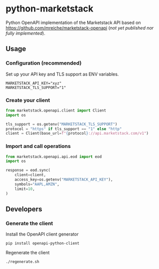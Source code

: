 # python-marketstack
Python OpenAPI implementation of the Marketstack API based on https://github.com/mreiche/marketstack-openapi (*not yet published nor fully implemented*).

## Usage

### Configuration (recommended)
Set up your API key and TLS support as ENV variables.
```shell
MARKETSTACK_API_KEY="xyz"
MARKETSTACK_TLS_SUPPORT="1"
```

### Create your client

```python
from marketstack.openapi.client import Client
import os

tls_support = os.getenv("MARKETSTACK_TLS_SUPPORT")
protocol = "https" if tls_support == "1" else "http"
client = Client(base_url=f"{protocol}://api.marketstack.com/v1")
```

### Import and call operations
```python
from marketstack.openapi.api.eod import eod
import os

response = eod.sync(
    client=client,
    access_key=os.getenv("MARKETSTACK_API_KEY"),
    symbols="AAPL,AMZN",
    limit=10,
)
```

## Developers

### Generate the client
Install the OpenAPI client generator
```shell
pip install openapi-python-client
```
Regenerate the client
```shell
./regenerate.sh
```
